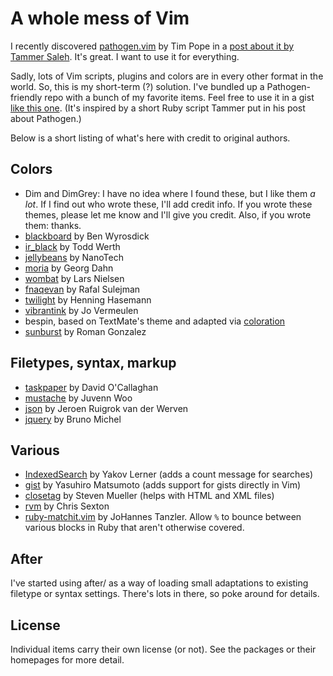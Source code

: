 # A whole mess of Vim

I recently discovered [pathogen.vim](http://github.com/tpope/vim-pathogen) by Tim Pope in a [post about it by Tammer Saleh](http://tammersaleh.com/posts/the-modern-vim-config-with-pathogen). It's great. I want to use it for everything.

Sadly, lots of Vim scripts, plugins and colors are in every other format in the world. So, this is my short-term (?) solution. I've bundled up a Pathogen-friendly repo with a bunch of my favorite items. Feel free to use it in a gist [like this one](http://gist.github.com/455162). (It's inspired by a short Ruby script Tammer put in his post about Pathogen.)

Below is a short listing of what's here with credit to original authors.

## Colors

+ Dim and DimGrey: I have no idea where I found these, but I like them *a lot*. If I find out who wrote these, I'll add credit info. If you wrote these themes, please let me know and I'll give you credit. Also, if you wrote them: thanks.
+ [blackboard](http://www.vim.org/scripts/script.php?script_id=2280) by Ben Wyrosdick
+ [ir_black](http://blog.infinitered.com/entries/show/8) by Todd Werth
+ [jellybeans](http://www.vim.org/scripts/script.php?script_id=2555) by NanoTech
+ [moria](http://www.vim.org/scripts/script.php?script_id=1464) by Georg Dahn
+ [wombat](http://www.vim.org/scripts/script.php?script_id=1778) by Lars Nielsen
+ [fnaqevan](http://www.vim.org/scripts/script.php?script_id=469) by Rafal Sulejman
+ [twilight](http://www.vim.org/scripts/script.php?script_id=1677) by Henning Hasemann
+ [vibrantink](http://www.vim.org/scripts/script.php?script_id=1794) by Jo Vermeulen
+ bespin, based on TextMate's theme and adapted via [coloration](http://github.com/sickill/coloration)
+ [sunburst](http://blog.romanandreg.com/post/160800533/my-crush-on-vim) by
Roman Gonzalez

## Filetypes, syntax, markup

+ [taskpaper](http://www.vim.org/scripts/script.php?script_id=2027) by David O'Callaghan
+ [mustache](http://github.com/juvenn/mustache.vim) by Juvenn Woo
+ [json](http://www.vim.org/scripts/script.php?script_id=1945) by Jeroen Ruigrok van der Werven
+ [jquery](http://www.vim.org/scripts/script.php?script_id=2416) by Bruno Michel

## Various

+ [IndexedSearch](http://www.vim.org/scripts/script.php?script_id=1682) by Yakov Lerner (adds a count message for searches)
+ [gist](http://www.vim.org/scripts/script.php?script_id=2423) by Yasuhiro Matsumoto (adds support for gists directly in Vim)
+ [closetag](http://www.vim.org/scripts/script.php?script_id=13) by Steven Mueller (helps with HTML and XML files)
+ [rvm](http://github.com/telemachus/rvm.vim) by Chris Sexton
+ [ruby-matchit.vim](http://www.vim.org/scripts/script.php?script_id=290)
by JoHannes Tanzler. Allow `%` to bounce between various blocks in Ruby
that aren't otherwise covered.

## After

I've started using after/ as a way of loading small adaptations to existing
filetype or syntax settings. There's lots in there, so poke around for
details.

## License

Individual items carry their own license (or not). See the packages or their homepages for more detail. 
